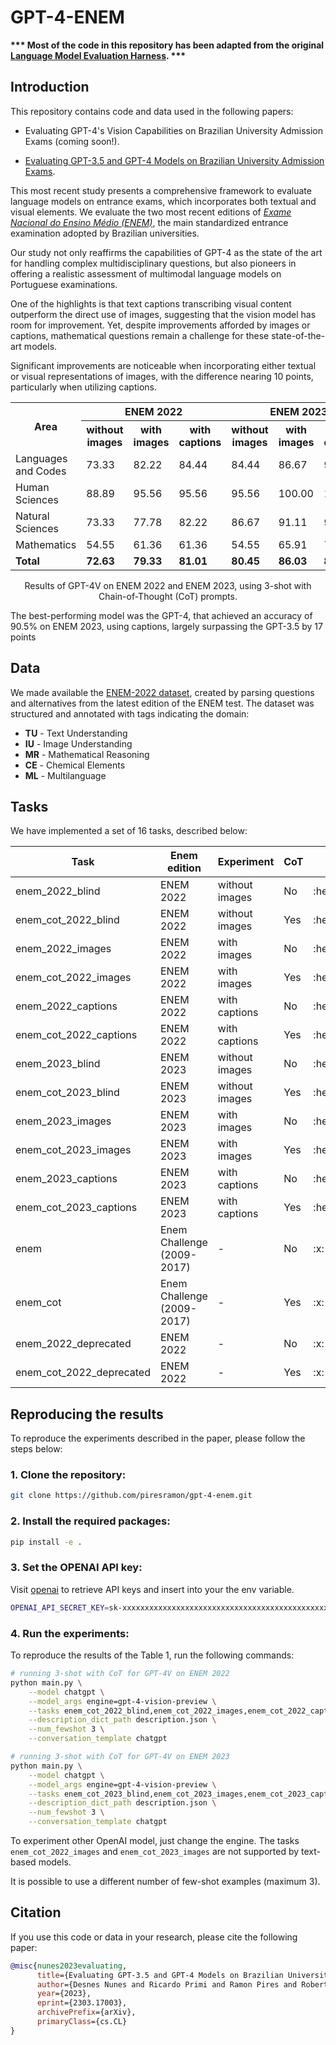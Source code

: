 # GPT-4-ENEM

**\*\*\* Most of the code in this repository has been adapted from the original 
[Language Model Evaluation Harness](https://github.com/EleutherAI/lm-evaluation-harness). \*\*\***

## Introduction

This repository contains code and data used in the following papers:

- Evaluating GPT-4's Vision Capabilities on Brazilian University Admission Exams (coming soon!). 
<!-- (https://arxiv.org/abs/2303.17003). -->
- [Evaluating GPT-3.5 and GPT-4 Models on Brazilian University Admission Exams](https://arxiv.org/abs/2303.17003).

This most recent study presents a comprehensive framework to evaluate language models on entrance exams, which incorporates both textual and visual elements. We evaluate the two most recent editions of *[Exame Nacional do Ensino Médio (ENEM)](https://www.gov.br/inep/pt-br/areas-de-atuacao/avaliacao-e-exames-educacionais/enem)*, the main standardized entrance examination adopted by Brazilian universities.

Our study not only reaffirms the capabilities of GPT-4 as the state of the art for handling complex multidisciplinary questions, but also pioneers in offering a realistic assessment of multimodal language models on Portuguese examinations.

One of the highlights is that text captions transcribing visual content outperform the direct use of images, suggesting that the vision model has room for improvement. Yet, despite improvements afforded by images or captions, mathematical questions remain a challenge for these state-of-the-art models.

Significant improvements are noticeable when incorporating either textual or visual representations of images, with the difference nearing 10 points, particularly when utilizing captions.

<table>
  <tr>
    <th rowspan="2">Area</th>
    <th colspan="3" style="text-align: center;">ENEM 2022</th>
    <th colspan="3" style="text-align: center;">ENEM 2023</th>
  </tr>
  <tr>
    <th>without images</th>
    <th>with images</th>
    <th>with captions</th>
    <th>without images</th>
    <th>with images</th>
    <th>with captions</th>
  </tr>
  <tr>
    <td>Languages and Codes</td>
    <td>73.33</td>
    <td>82.22</td>
    <td>84.44</td>
    <td>84.44</td>
    <td>86.67</td>
    <td>91.11</td>
  </tr>
  <tr>
    <td>Human Sciences</td>
    <td>88.89</td>
    <td>95.56</td>
    <td>95.56</td>
    <td>95.56</td>
    <td>100.00</td>
    <td>100.00</td>
  </tr>
  <tr>
    <td>Natural Sciences</td>
    <td>73.33</td>
    <td>77.78</td>
    <td>82.22</td>
    <td>86.67</td>
    <td>91.11</td>
    <td>93.33</td>
  </tr>
  <tr>
    <td>Mathematics</td>
    <td>54.55</td>
    <td>61.36</td>
    <td>61.36</td>
    <td>54.55</td>
    <td>65.91</td>
    <td>75.00</td>
  </tr>
  <tr>
    <td style="font-weight: bold;">Total</td>
    <td style="font-weight: bold;">72.63</td>
    <td style="font-weight: bold;">79.33</td>
    <td style="font-weight: bold;">81.01</td>
    <td style="font-weight: bold;">80.45</td>
    <td style="font-weight: bold;">86.03</td>
    <td style="font-weight: bold;">89.94</td>
  </tr>
</table>

<p style="text-align: center;">Results of GPT-4V on ENEM 2022 and ENEM 2023, using 3-shot with Chain-of-Thought (CoT) prompts.</p>

The best-performing model was the GPT-4, that achieved an accuracy of 90.5% on ENEM 2023, using captions, largely surpassing the GPT-3.5 by 17 points


<!-- The study explores the capabilities of Language Models (LMs) in solving high-stakes multiple-choice tests, using the *[Exame Nacional do Ensino Médio (ENEM)](https://www.gov.br/inep/pt-br/areas-de-atuacao/avaliacao-e-exames-educacionais/enem)* as a case study. The ENEM is a multidisciplinary entrance examination widely adopted by Brazilian universities, which poses challenging tasks for LMs since its questions may span multiple fields of knowledge, requiring understanding of information from diverse domains.

The paper analyzes responses generated by GPT-3.5 and GPT-4 models for questions presented in the 2009-2017 exams, as well as for questions of the 2022 exam, which were made public after the training of the models completed. Furthermore, different prompt strategies were tested, including the use of Chain-of-Thought (CoT) prompts to generate explanations to answers.

On the 2022 edition, the best-performing model, GPT-4 with CoT, achieved an accuracy of 87%, largely surpassing GPT-3.5 by 11 points. -->

<!-- | Area                 | code-davinci-002   |          |          | gpt-3.5-turbo   |          |          | gpt-4          |          |          |
|----------------------|--------------------|--------------------|--------------------|-----------------|----------|----------|----------------|----------|----------|
|                      | zero-shot          | three-shot | three-shot with CoT | zero-shot | three-shot | three-shot with CoT | zero-shot | three-shot | three-shot with CoT |
| Languages and Codes  |        78.79       |   87.88   |   72.73   |      75.76      |   81.82   |   69.70   |      84.85     |   87.88   |   87.88   |
| Human Sciences       |        89.19       |   94.59   |   91.89   |      91.89      |   89.19   |   94.59   |      94.59     |   94.59   |   94.59   |
| Natural Sciences     |        69.23       |   61.54   |   53.85   |      73.08      |   84.62   |   65.38   |      84.62     |   76.92   |   88.46   |
| Mathematics          |        18.18       |   27.27   |   50.00   |      18.18      |   36.36   |   54.55   |      40.91     |   50.00   |   72.73   |
| **Total**            |      **68.64**     | **72.88** | **70.34** |    **69.49**    | **76.27** | **73.73** |    **79.66**   | **80.51** | **87.29** |

<p style="text-align: center;">Results on ENEM 2022. Questions that require image comprehension were removed.</p>
 
 We make available all explanations, targets and predictions generated for all experiments with the ENEM 2022 dataset in the [reports](reports/) folder. -->

## Data

<!-- We made available three datasets:

### ENEM 2022 (deprecated)  
- Support to Multimodal Models: :x:
- Texts: [[Link]](data/enem/2022.json)
- Images: :x:

The dataset is annotated with tags indicating the domain:
- **TU** - Text Understanding
- **IU** - Image Understanding
- **MR** - Mathematical Reasoning
- **CE** - Chemical Elements
- **ML** - Multilanguage

### ENEM 2022 [[Text]](data/enem/2022.json) [[Images]](data/enem/figures/2022)

- Support to Multimodal Models: :heavy_check_mark:
- Texts: [[Link]](data/enem/2022.json)
- Images: [[Link]](data/enem/figures/2022)

The dataset is annotated with tags indicating the domain:
- **TU** - Text Understanding
- ** -->

We made available the [ENEM-2022 dataset](data/enem/2022.json), created by parsing questions and alternatives from the latest edition of the ENEM test. The dataset was structured and annotated with tags indicating the domain:

- **TU** - Text Understanding
- **IU** - Image Understanding
- **MR** - Mathematical Reasoning
- **CE** - Chemical Elements
- **ML** - Multilanguage

## Tasks

We have implemented a set of 16 tasks, described below:

<table>
  <thead>
    <tr>
      <th>Task</th>
      <th>Enem edition</th>
      <th>Experiment</th>
      <th>CoT</th>
      <th>Use all the questions</th>
    </tr>
  </thead>
  <tbody>
    <tr>
      <td>enem_2022_blind</td>
      <td>ENEM 2022</td>
      <td>without images</td>
      <td>No</td>
      <td>:heavy_check_mark:</td>
    </tr>
    <tr>
      <td>enem_cot_2022_blind</td>
      <td>ENEM 2022</td>
      <td>without images</td>
      <td>Yes</td>
      <td>:heavy_check_mark:</td>
    </tr>
    <tr>
      <td>enem_2022_images</td>
      <td>ENEM 2022</td>
      <td>with images</td>
      <td>No</td>
      <td>:heavy_check_mark:</td>
    </tr>
    <tr>
      <td>enem_cot_2022_images</td>
      <td>ENEM 2022</td>
      <td>with images</td>
      <td>Yes</td>
      <td>:heavy_check_mark:</td>
    </tr>
    <tr>
      <td>enem_2022_captions</td>
      <td>ENEM 2022</td>
      <td>with captions</td>
      <td>No</td>
      <td>:heavy_check_mark:</td>
    </tr>
    <tr>
      <td>enem_cot_2022_captions</td>
      <td>ENEM 2022</td>
      <td>with captions</td>
      <td>Yes</td>
      <td>:heavy_check_mark:</td>
    </tr>
    <tr>
      <td>enem_2023_blind</td>
      <td>ENEM 2023</td>
      <td>without images</td>
      <td>No</td>
      <td>:heavy_check_mark:</td>
    </tr>
    <tr>
      <td>enem_cot_2023_blind</td>
      <td>ENEM 2023</td>
      <td>without images</td>
      <td>Yes</td>
      <td>:heavy_check_mark:</td>
    </tr>
    <tr>
      <td>enem_2023_images</td>
      <td>ENEM 2023</td>
      <td>with images</td>
      <td>No</td>
      <td>:heavy_check_mark:</td>
    </tr>
    <tr>
      <td>enem_cot_2023_images</td>
      <td>ENEM 2023</td>
      <td>with images</td>
      <td>Yes</td>
      <td>:heavy_check_mark:</td>
    </tr>
    <tr>
      <td>enem_2023_captions</td>
      <td>ENEM 2023</td>
      <td>with captions</td>
      <td>No</td>
      <td>:heavy_check_mark:</td>
    </tr>
    <tr>
      <td>enem_cot_2023_captions</td>
      <td>ENEM 2023</td>
      <td>with captions</td>
      <td>Yes</td>
      <td>:heavy_check_mark:</td>
    </tr>
    <tr>
      <td>enem</td>
      <td>Enem Challenge (2009-2017)</td>
      <td>-</td>
      <td>No</td>
      <td>:x:</td>
    </tr>
    <tr>
      <td>enem_cot</td>
      <td>Enem Challenge (2009-2017)</td>
      <td>-</td>
      <td>Yes</td>
      <td>:x:</td>
    </tr>
    <tr>
      <td>enem_2022_deprecated</td>
      <td>ENEM 2022</td>
      <td>-</td>
      <td>No</td>
      <td>:x:</td>
    </tr>
    <tr>
      <td>enem_cot_2022_deprecated</td>
      <td>ENEM 2022</td>
      <td>-</td>
      <td>Yes</td>
      <td>:x:</td>
    </tr>
  </tbody>
</table>


<!-- 1. **enem_2022_blind**: ENEM 2022 without images and without CoT prompting.
2. **enem_cot_2022_blind**: ENEM 2022 without images and with CoT prompting.
3. **enem_2022_images**: ENEM 2022 with images and without CoT prompting.
4. **enem_cot_2022_images**: ENEM 2022 with images and with CoT prompting.
5. **enem_2022_captions**: ENEM 2022 with captions and without CoT prompting.
6. **enem_cot_2022_captions**: ENEM 2022 with captions and with CoT prompting.
7. **enem_2023_blind**: ENEM 2023 without images and without CoT prompting.
8. **enem_cot_2023_blind**: ENEM 2023 without images and with CoT prompting.
9. **enem_2023_images**: ENEM 2023 with images and without CoT prompting.
10. **enem_cot_2023_images**: ENEM 2023 with images and with CoT prompting.
11. **enem_2023_captions**: ENEM 2023 with captions and without CoT prompting.
12. **enem_cot_2023_captions**: ENEM 2023 with captions and with CoT prompting.
13. **enem**: Enem Challenge (2009-2017) without CoT prompting (deprecated).
14. **enem_cot**: Enem Challenge (2009-2017) with CoT prompting (deprecated).
15. **enem_2022_deprecated**: Enem 2022 without CoT prompting (deprecated).
16. **enem_cot_2022_deprecated**: Enem 2022 with CoT prompting (deprecated). -->

## Reproducing the results
To reproduce the experiments described in the paper, please follow the steps below:

### 1. Clone the repository:
```bash
git clone https://github.com/piresramon/gpt-4-enem.git
```

### 2. Install the required packages:
```bash
pip install -e .
```
### 3. Set the OPENAI API key:
Visit [openai](https://help.openai.com/en/articles/4936850-where-do-i-find-my-secret-api-key) to retrieve API keys and insert into your the env variable.
```bash
OPENAI_API_SECRET_KEY=sk-xxxxxxxxxxxxxxxxxxxxxxxxxxxxxxxxxxxxxxxxxxxxxxxx
```
### 4. Run the experiments:

To reproduce the results of the Table 1, run the following commands:

```bash
# running 3-shot with CoT for GPT-4V on ENEM 2022
python main.py \
    --model chatgpt \
    --model_args engine=gpt-4-vision-preview \
    --tasks enem_cot_2022_blind,enem_cot_2022_images,enem_cot_2022_captions \
    --description_dict_path description.json \
    --num_fewshot 3 \
    --conversation_template chatgpt

# running 3-shot with CoT for GPT-4V on ENEM 2023
python main.py \
    --model chatgpt \
    --model_args engine=gpt-4-vision-preview \
    --tasks enem_cot_2023_blind,enem_cot_2023_images,enem_cot_2023_captions \
    --description_dict_path description.json \
    --num_fewshot 3 \
    --conversation_template chatgpt
```
To experiment other OpenAI model, just change the engine. The tasks `enem_cot_2022_images` and `enem_cot_2023_images` are not supported by text-based models.
<!-- python main.py --model chatgpt --model_args engine=gpt-4-1106-preview --tasks enem_cot_2023 --description_dict_path description.json --num_fewshot 3 --conversation_template chatgpt -->
It is possible to use a different number of few-shot examples (maximum 3).

## Citation
If you use this code or data in your research, please cite the following paper:

```bibtex
@misc{nunes2023evaluating,
      title={Evaluating GPT-3.5 and GPT-4 Models on Brazilian University Admission Exams}, 
      author={Desnes Nunes and Ricardo Primi and Ramon Pires and Roberto Lotufo and Rodrigo Nogueira},
      year={2023},
      eprint={2303.17003},
      archivePrefix={arXiv},
      primaryClass={cs.CL}
}
```

<!-- ## Contact
If you have any questions or comments, please feel free to contact us at pires.ramon@gmail.com. -->